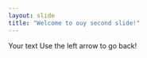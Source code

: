 ```yaml
---
layout: slide
title: "Welcome to ouy second slide!"
---
```

Your text
Use the left arrow to go back!
